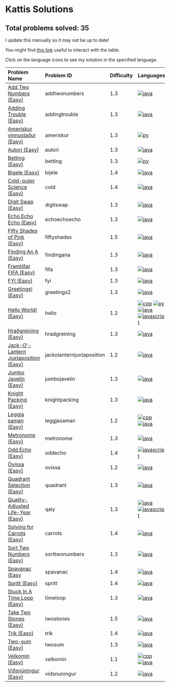 # Kattis Solutions

## Total problems solved: 35

I update this manually so it may not be up to date!

You might find [this link](https://stackoverflow.com/questions/42843288/is-there-any-way-to-make-markdown-tables-sortable) useful to interact with the table.

Click on the language icons to see my solution in the specified language. 

|Problem Name|Problem ID|Difficulty|Languages|
|:---|:---|:---|:---|
|[Add Two Numbers (Easy)](https://open.kattis.com/problems/addtwonumbers)| addtwonumbers |1.3|[![java](https://github.com/abrahamcalf/programming-languages-logos/blob/master/src/java/java_24x24.png)](solutions/java/AddTwoNumbers.java) | 
|[Adding Trouble (Easy)](https://open.kattis.com/problems/addingtrouble)| addingtrouble |1.3|[![java](https://github.com/abrahamcalf/programming-languages-logos/blob/master/src/java/java_24x24.png)](solutions/java/AddingTrouble.java) | 
|[Amerískur vinnustaður (Easy)](https://open.kattis.com/problems/ameriskur)| ameriskur |1.3|[![py](https://github.com/abrahamcalf/programming-languages-logos/blob/master/src/python/python_24x24.png)](solutions/python/Ameriskur.py) | 
|[Autori (Easy)](https://open.kattis.com/problems/autori)| autori |1.3|[![java](https://github.com/abrahamcalf/programming-languages-logos/blob/master/src/java/java_24x24.png)](solutions/java/Autori.java) |
|[Betting (Easy)](https://open.kattis.com/problems/betting)| betting |1.3|[![py](https://github.com/abrahamcalf/programming-languages-logos/blob/master/src/python/python_24x24.png)](solutions/python/Betting.py) | 
|[Bigele (Easy)](https://open.kattis.com/problems/bijele)| bijele |1.4|[![java](https://github.com/abrahamcalf/programming-languages-logos/blob/master/src/java/java_24x24.png)](solutions/java/Bijele.java) | 
|[Cold-puter Science (Easy)](https://open.kattis.com/problems/cold)| cold |1.4|[![java](https://github.com/abrahamcalf/programming-languages-logos/blob/master/src/java/java_24x24.png)](solutions/java/ColdputerScience.java) |
|[Digit Swap (Easy)](https://open.kattis.com/problems/digitswap)| digitswap |1.3|[![java](https://github.com/abrahamcalf/programming-languages-logos/blob/master/src/java/java_24x24.png)](solutions/java/DigitSwap.java) | 
|[Echo Echo Echo (Easy)](https://open.kattis.com/problems/echoechoecho)| echoechoecho |1.3|[![java](https://github.com/abrahamcalf/programming-languages-logos/blob/master/src/java/java_24x24.png)](solutions/java/EchoEchoEcho.java) | 
|[Fifty Shades of Pink (Easy)](https://open.kattis.com/problems/fiftyshades)| fiftyshades |1.5|[![java](https://github.com/abrahamcalf/programming-languages-logos/blob/master/src/java/java_24x24.png)](solutions/java/FiftyShadesOfPink.java) | 
|[Finding An A (Easy)](https://open.kattis.com/problems/findingana)| findingana |1.3|[![java](https://github.com/abrahamcalf/programming-languages-logos/blob/master/src/java/java_24x24.png)](solutions/java/FindingAnA.java) | 
|[Framtíðar FIFA (Easy)](https://open.kattis.com/problems/fifa)| fifa |1.3|[![java](https://github.com/abrahamcalf/programming-languages-logos/blob/master/src/java/java_24x24.png)](solutions/java/Fifa.java) | 
|[FYI (Easy)](https://open.kattis.com/problems/fyi)| fyi |1.3|[![java](https://github.com/abrahamcalf/programming-languages-logos/blob/master/src/java/java_24x24.png)](solutions/java/FYI.java) | 
|[Greetings! (Easy)](https://open.kattis.com/problems/greetings2)| greetings2 |1.3|[![java](https://github.com/abrahamcalf/programming-languages-logos/blob/master/src/java/java_24x24.png)](solutions/java/Greetings.java) | 
|[Hello World! (Easy)](https://open.kattis.com/problems/hello)| hello |1.2|[![cpp](https://github.com/abrahamcalf/programming-languages-logos/blob/master/src/cpp/cpp_24x24.png)](solutions/c++/hello.cpp) [![py](https://github.com/abrahamcalf/programming-languages-logos/blob/master/src/python/python_24x24.png)](solutions/python/hello.py) [![java](https://github.com/abrahamcalf/programming-languages-logos/blob/master/src/java/java_24x24.png)](solutions/java/Hello.java) [![javascript](https://github.com/abrahamcalf/programming-languages-logos/blob/master/src/javascript/javascript_24x24.png)](solutions/javascript/hello.js) |
|[Hraðgreining (Easy)](https://open.kattis.com/problems/hradgreining)| hradgreining |1.3|[![java](https://github.com/abrahamcalf/programming-languages-logos/blob/master/src/java/java_24x24.png)](solutions/java/Hraogriening.java) | 
|[Jack-O'-Lantern Juxtaposition (Easy)](https://open.kattis.com/problems/jackolanternjuxtaposition)| jackolanternjuxtaposition |1.2|[![java](https://github.com/abrahamcalf/programming-languages-logos/blob/master/src/java/java_24x24.png)](solutions/java/Jack.java) |
|[Jumbo Javelin (Easy)](https://open.kattis.com/problems/jumbojavelin)| jumbojavelin |1.3|[![java](https://github.com/abrahamcalf/programming-languages-logos/blob/master/src/java/java_24x24.png)](solutions/java/JumboJavelin.java) | 
|[Knight Packing (Easy)](https://open.kattis.com/problems/knightpacking)| knightpacking |1.3|[![java](https://github.com/abrahamcalf/programming-languages-logos/blob/master/src/java/java_24x24.png)](solutions/java/KnightPacking.java) | 
|[Leggja saman (Easy)](https://open.kattis.com/problems/leggjasaman)| leggjasaman |1.2|[![cpp](https://github.com/abrahamcalf/programming-languages-logos/blob/master/src/cpp/cpp_24x24.png)](solutions/c++/leggjasaman.cpp) [![java](https://github.com/abrahamcalf/programming-languages-logos/blob/master/src/java/java_24x24.png)](solutions/java/LeggjaSaman.java) | 
|[Metronome (Easy)](https://open.kattis.com/problems/metronome)| metronome |1.3|[![java](https://github.com/abrahamcalf/programming-languages-logos/blob/master/src/java/java_24x24.png)](solutions/java/Metronome.java) | 
|[Odd Echo (Easy)](https://open.kattis.com/problems/oddecho)| oddecho |1.4|[![javascript](https://github.com/abrahamcalf/programming-languages-logos/blob/master/src/javascript/javascript_24x24.png)](solutions/javascript/oddecho.js) | 
|[Óvissa (Easy)](https://open.kattis.com/problems/ovissa)| ovissa |1.2|[![java](https://github.com/abrahamcalf/programming-languages-logos/blob/master/src/java/java_24x24.png)](solutions/java/Ovissa.java) | 
|[Quadrant Selection (Easy)](https://open.kattis.com/problems/quadrant)| quadrant |1.3|[![java](https://github.com/abrahamcalf/programming-languages-logos/blob/master/src/java/java_24x24.png)](solutions/java/QuadrantSelection.java) | 
|[Quality-Adjusted Life-Year (Easy)](https://open.kattis.com/problems/qaly)| qaly |1.3|[![java](https://github.com/abrahamcalf/programming-languages-logos/blob/master/src/java/java_24x24.png)](solutions/java/QALY.java) [![javascript](https://github.com/abrahamcalf/programming-languages-logos/blob/master/src/javascript/javascript_24x24.png)](solutions/javascript/qaly.js) | 
|[Solving for Carrots (Easy)](https://open.kattis.com/problems/carrots)| carrots |1.4|[![java](https://github.com/abrahamcalf/programming-languages-logos/blob/master/src/java/java_24x24.png)](solutions/java/SolvingForCarrots.java) | 
|[Sort Two Numbers (Easy)](https://open.kattis.com/problems/sorttwonumbers)| sorttwonumbers |1.3|[![java](https://github.com/abrahamcalf/programming-languages-logos/blob/master/src/java/java_24x24.png)](solutions/java/SortTwoNumbers.java) | 
|[Spavanac (Easy](https://open.kattis.com/problems/spavanac)| spavanac |1.4|[![java](https://github.com/abrahamcalf/programming-languages-logos/blob/master/src/java/java_24x24.png)](solutions/java/Spavanac.java) |
|[Spritt (Easy)](https://open.kattis.com/problems/spritt)| spritt |1.4|[![java](https://github.com/abrahamcalf/programming-languages-logos/blob/master/src/java/java_24x24.png)](solutions/java/Spritt.java) | 
|[Stuck In A Time Loop (Easy)](https://open.kattis.com/problems/timeloop)| timeloop |1.3|[![java](https://github.com/abrahamcalf/programming-languages-logos/blob/master/src/java/java_24x24.png)](solutions/java/TimeLoop.java) | 
|[Take Two Stones (Easy)](https://open.kattis.com/problems/twostones)| twostones |1.5|[![java](https://github.com/abrahamcalf/programming-languages-logos/blob/master/src/java/java_24x24.png)](solutions/java/TakeTwoStones.java) | 
|[Trik (Easy)](https://open.kattis.com/problems/trik)| trik |1.4|[![java](https://github.com/abrahamcalf/programming-languages-logos/blob/master/src/java/java_24x24.png)](solutions/java/Trik.java) | 
|[Two-sum (Easy)](https://open.kattis.com/problems/twosum)| twosum |1.3|[![java](https://github.com/abrahamcalf/programming-languages-logos/blob/master/src/java/java_24x24.png)](solutions/java/TwoSum2.java) | 
|[Velkomin (Easy)](https://open.kattis.com/problems/velkomin)| velkomin |1.1|[![cpp](https://github.com/abrahamcalf/programming-languages-logos/blob/master/src/cpp/cpp_24x24.png)](solutions/c++/velkomin.cpp) [![java](https://github.com/abrahamcalf/programming-languages-logos/blob/master/src/java/java_24x24.png)](solutions/java/Velkomin,java) | 
|[Viðsnúningur (Easy)](https://open.kattis.com/problems/vidsnuningur)| vidsnuningur |1.2|[![java](https://github.com/abrahamcalf/programming-languages-logos/blob/master/src/java/java_24x24.png)](solutions/java/Viosnuningur.java) | 
